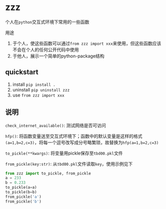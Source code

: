 # zzz

个人在`python`交互式环境下常用的一些函数

用途

1. 于个人，使这些函数可以通过`from zzz import xxx`来使用，但这些函数应该不会在个人的任何公开代码中使用
2. 于他人，展示一个简单的python-package结构

## quickstart

1. install `pip install .`
2. uninstall `pip uninstall zzz`
3. use `from zzz import xxx`

## 说明

`check_internet_available()`: 测试网络是否可访问

`hfp()`: 将函数变量送至交互式环境下；函数中的默认变量是这样的格式`(a=1,b=2,c=3)`，将每一个逗号改写成分号略繁琐，故替换为`hfp(a=1,b=2,c=3)`

`to_pickle(**kwargs)`: 将变量用pickle保存至`tbd00.pkl`文件

`from_pickle(key:str)`: 从`tbd00.pkl`文件读取`key`，使用示例见下

```Python
from zzz import to_pickle, from_pickle
a = 233
b = 0.233
to_pickle(a=a)
to_pickle(b=b)
from_pickle('a')
from_pickle('b')
```
